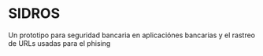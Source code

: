 # SIDROS
Un prototipo para seguridad bancaria en aplicaciónes bancarias y el rastreo de URLs usadas para el phising 
